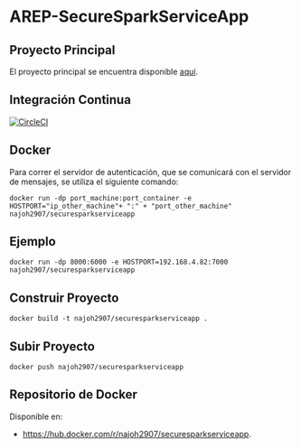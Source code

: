 # AREP-SecureSparkServiceApp

## Proyecto Principal
El proyecto principal se encuentra disponible [aquí](https://github.com/JohannPaez/AREP-SecureSparkWebApp).

## Integración Continua

[![CircleCI](https://circleci.com/gh/JohannPaez/AREP-SecureSparkServiceApp.svg?style=svg)](https://circleci.com/gh/JohannPaez/AREP-SecureSparkServiceApp)

## Docker

Para correr el servidor de autenticación, que se comunicará con el servidor de mensajes, se utiliza el siguiente comando:

    docker run -dp port_machine:port_container -e HOSTPORT="ip_other_machine"+ ":" + "port_other_machine" najoh2907/securesparkserviceapp
    
## Ejemplo
														
    docker run -dp 8000:6000 -e HOSTPORT=192.168.4.82:7000 najoh2907/securesparkserviceapp

## Construir Proyecto

    docker build -t najoh2907/securesparkserviceapp .

## Subir Proyecto

    docker push najoh2907/securesparkserviceapp
    
## Repositorio de Docker

Disponible en:

- https://hub.docker.com/r/najoh2907/securesparkserviceapp.
